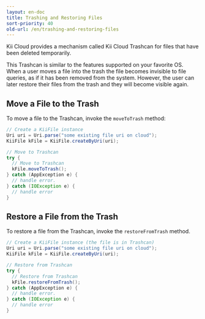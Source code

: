 ```yaml
---
layout: en-doc
title: Trashing and Restoring Files
sort-priority: 40
old-url: /en/trashing-and-restoring-files
---
```

Kii Cloud provides a mechanism called Kii Cloud Trashcan for files that have been deleted temporarily.

This Trashcan is similar to the features supported on your favorite OS. When a user moves a file into the trash the file becomes invisible to file queries, as if it has been removed from the system.  However, the user can later restore their files from the trash and they will become visible again.

## Move a File to the Trash

To move a file to the Trashcan, invoke the `moveToTrash` method:

```java
// Create a KiiFile instance
Uri uri = Uri.parse("some existing file uri on cloud");
KiiFile kFile = KiiFile.createByUri(uri);

// Move to Trashcan
try {
  // Move to Trashcan
  kFile.moveToTrash();
} catch (AppException e) {
  // handle error.
} catch (IOException e) {
  // handle error
}
```

## Restore a File from the Trash

To restore a file from the Trashcan, invoke the `restoreFromTrash` method.

```java
// Create a KiiFile instance (the file is in Trashcan)
Uri uri = Uri.parse("some existing file uri on cloud");
KiiFile kFile = KiiFile.createByUri(uri);

// Restore from Trashcan
try {
  // Restore from Trashcan
  kFile.restoreFromTrash();
} catch (AppException e) {
  // handle error.
} catch (IOException e) {
  // handle error
}
```
